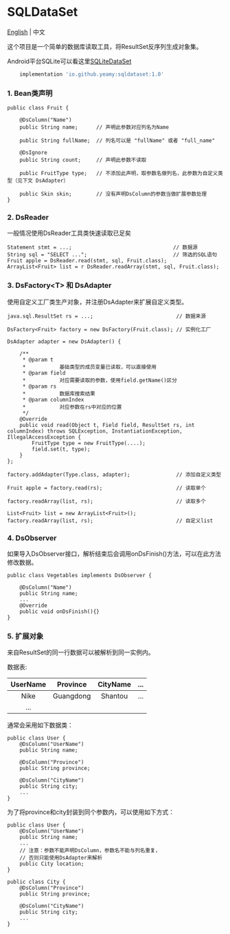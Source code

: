 SQLDataSet
===================================
[English](README.md) | 中文

这个项目是一个简单的数据库读取工具，将ResultSet反序列生成对象集。

Android平台SQLite可以看这里[SQLiteDataSet](https://github.com/Yeamy/SQLiteDataSet)

```groovy
    implementation 'io.github.yeamy:sqldataset:1.0'
```
### 1. Bean类声明
```
public class Fruit {

    @DsColumn("Name")
    public String name;      // 声明此参数对应列名为Name

    public String fullName;  // 列名可以是 "fullName" 或者 "full_name"

    @DsIgnore
    public String count;     // 声明此参数不读取
    
    public FruitType type;   // 不添加此声明，取参数名做列名，此参数为自定义类型（见下文 DsAdapter）

    public Skin skin;        // 没有声明DsColumn的参数当做扩展参数处理
}

```

### 2. DsReader
一般情况使用DsReader工具类快速读取已足矣

```
Statement stmt = ...;                                 // 数据源
String sql = "SELECT ...";                            // 筛选的SQL语句
Fruit apple = DsReader.read(stmt, sql, Fruit.class);
ArrayList<Fruit> list = r DsReader.readArray(stmt, sql, Fruit.class);
```

### 3. DsFactory\<T> 和 DsAdapter
使用自定义工厂类生产对象，并注册DsAdapter来扩展自定义类型。

```
java.sql.ResultSet rs = ...;                           // 数据来源

DsFactory<Fruit> factory = new DsFactory(Fruit.class); // 实例化工厂

DsAdapter adapter = new DsAdapter() {

    /**
     * @param t
     *           基础类型的成员变量已读取，可以直接使用
     * @param field
     *           对应需要读取的参数，使用field.getName()区分
     * @param rs
     *           数据库搜索结果
     * @param columnIndex
     *           对应参数在rs中对应的位置
     */
    @Override
    public void read(Object t, Field field, ResultSet rs, int columnIndex) throws SQLException, InstantiationException, IllegalAccessException {
        FruitType type = new FruitType(....);
        field.set(t, type);
    }
};

factory.addAdapter(Type.class, adapter);               // 添加自定义类型

Fruit apple = factory.read(rs);                        // 读取单个

factory.readArray(list, rs);                           // 读取多个

List<Fruit> list = new ArrayList<Fruit>();
factory.readArray(list, rs);                           // 自定义list
```


### 4. DsObserver
如果导入DsObserver接口，解析结束后会调用onDsFinish()方法，可以在此方法修改数据。

```
public class Vegetables implements DsObserver {

    @DsColumn("Name")
    public String name;
    ...
    @Override
    public void onDsFinish(){}
}

```

### 5. 扩展对象
来自ResultSet的同一行数据可以被解析到同一实例内。

数据表:

|UserName|Province|CityName|...|
|:-:|:-:|:-:|:-:|
|Nike|Guangdong|Shantou|...|
|...|

通常会采用如下数据类：

```
public class User {
    @DsColumn("UserName")
    public String name;

    @DsColumn("Province")
    public String province;

    @DsColumn("CityName")
    public String city;
    ...
}

```

为了将province和city封装到同个参数内，可以使用如下方式：

```
public class User {
    @DsColumn("UserName")
    public String name;
    ...
    // 注意：参数不能声明DsColumn，参数名不能与列名重复，
    // 否则只能使用DsAdapter来解析
    public City location;
}

public class City {
    @DsColumn("Province")
    public String province;

    @DsColumn("CityName")
    public String city;
    ...
}

```
```